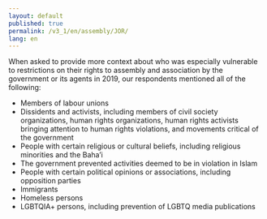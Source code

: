 ```yaml
---
layout: default
published: true
permalink: /v3_1/en/assembly/JOR/
lang: en
---
```

When asked to provide more context about who was especially vulnerable to restrictions on their rights to assembly and association by the government or its agents in 2019, our respondents mentioned all of the following:  

- Members of labour unions 
- Dissidents and activists, including members of civil society organizations, human rights organizations, human rights activists bringing attention to human rights violations, and movements critical of the government 
- People with certain religious or cultural beliefs, including religious minorities and the Baha’i 
- The government prevented activities deemed to be in violation in Islam
- People with certain political opinions or associations, including opposition parties
- Immigrants 
- Homeless persons  
- LGBTQIA+ persons, including prevention of LGBTQ media publications
 
